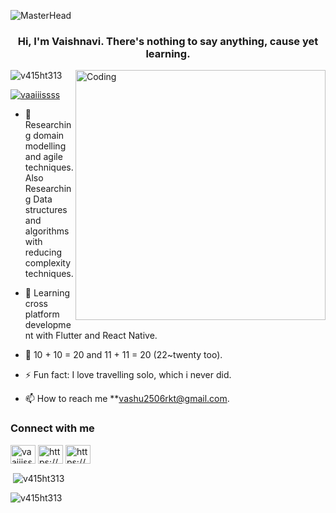 ![MasterHead](https://d33wubrfki0l68.cloudfront.net/c29d0c185426842fa27bca13dee75c2c4457f9a8/ff26b/img/octocat-banner.jpg)

<h3 align="center"> Hi, I'm Vaishnavi. There's nothing to say anything, cause yet learning.</h3>
<img align="right" alt="Coding" width="400" src="https://c.tenor.com/AlUkiGkR2j8AAAAC/new-game-ahagon-umiko-programming.gif">

<p align="left"> <img src="https://komarev.com/ghpvc/?username=v415ht313&label=Profile%20views&color=0e75b6&style=flat" alt="v415ht313" /> </p>

<p align="left"> <a href="https://twitter.com/vaaiiissss" target="blank"><img src="https://img.shields.io/twitter/follow/vaaiiissss?logo=twitter&style=for-the-badge" alt="vaaiiissss" /></a> </p>

- 🔭 Researching domain modelling and agile techniques. Also      Researching Data structures and algorithms with reducing complexity techniques.
- 🌱 Learning cross platform development with Flutter and React Native.
- 💬 10 + 10 = 20 and 11 + 11 = 20 (22~twenty too). 
- ⚡ Fun fact: I love travelling solo, which i never did.

- 📫 How to reach me **vashu2506rkt@gmail.com.

<h3 align="left">Connect with me</h3>
<p align="left">
<a href="https://twitter.com/vaaiiissss" target="blank"><img align="center" src="https://raw.githubusercontent.com/rahuldkjain/github-profile-readme-generator/master/src/images/icons/Social/twitter.svg" alt="vaaiiissss" height="30" width="40" /></a>
<a href="https://linkedin.com/in/https://www.linkedin.com/in/vaishnavi-tiwari-3a82731a2/" target="blank"><img align="center" src="https://raw.githubusercontent.com/rahuldkjain/github-profile-readme-generator/master/src/images/icons/Social/linked-in-alt.svg" alt="https://www.linkedin.com/in/vaishnavi-tiwari-3a82731a2/" height="30" width="40" /></a>
<a href="https://fb.com/https://www.facebook.com/tvaishnavi0309/" target="blank"><img align="center" src="https://raw.githubusercontent.com/rahuldkjain/github-profile-readme-generator/master/src/images/icons/Social/facebook.svg" alt="https://www.facebook.com/tvaishnavi0309/" height="30" width="40" /></a>
</p>



<p>&nbsp;<img align="center" src="https://github-readme-stats.vercel.app/api?username=v415ht313&show_icons=true&locale=en" alt="v415ht313" /></p>

<p><img align="center" src="https://github-readme-streak-stats.herokuapp.com/?user=v415ht313&" alt="v415ht313" /></p>


